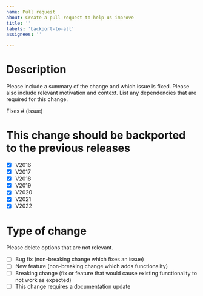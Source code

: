 ```yaml
---
name: Pull request
about: Create a pull request to help us improve
title: ''
labels: 'backport-to-all'
assignees: ''

---
```

# Description

<!---
Please be sure that your repository's base branch is `main`, after the pull request is merged, several backports pull 
requests will be created, please solve the conflicts and merge the backports.
--->

Please include a summary of the change and which issue is fixed. Please also include relevant motivation and context. 
List any dependencies that are required for this change.

Fixes # (issue)

# This change should be backported to the previous releases

- [x] V2016
- [x] V2017
- [x] V2018
- [x] V2019
- [x] V2020
- [x] V2021
- [x] V2022

# Type of change

Please delete options that are not relevant.

- [ ] Bug fix (non-breaking change which fixes an issue)
- [ ] New feature (non-breaking change which adds functionality)
- [ ] Breaking change (fix or feature that would cause existing functionality to not work as expected)
- [ ] This change requires a documentation update
